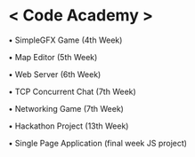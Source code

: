 # < Code Academy >

• SimpleGFX Game (4th Week)

• Map Editor (5th Week)

• Web Server (6th Week)

• TCP Concurrent Chat (7th Week)

• Networking Game (7th Week)

• Hackathon Project (13th Week)

• Single Page Application (final week JS project)
